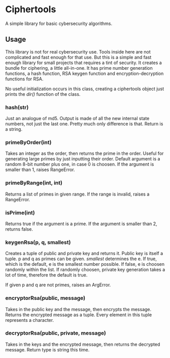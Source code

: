 # Ciphertools

A simple library for basic cybersecurity algorithms.

## Usage

This library is not for real cybersecurity use. Tools
inside here are not complicated and fast enough for that 
use. But this is a simple and fast enough library for 
small projects that requires a tint of security. It creates
a bundle for ciphering, a little all-in-one. It has prime
number generation functions, a hash function, RSA keygen
function and encryption-decryption functions for RSA.

No useful initialization occurs in this class, creating a
ciphertools object just prints the _dir()_ function of the
class.

### hash(str)

Just an analogue of md5. Output is made of all the new internal
state numbers, not just the last one. Pretty much only difference
is that. Return is a string.

### primeByOrder(int)

Takes an integer as the order, then returns the prime in the order.
Useful for generating large primes by just inputting their order.
Default argument is a random 8-bit number plus one, in case 0 is
choosen. If the argument is smaller than 1, raises RangeError.

### primeByRange(int, int)

Returns a list of primes in given range. If the range is invalid, 
raises a RangeError.

### isPrime(int)

Returns true if the argument is a prime. If the argument is smaller
than 2, returns false.

### keygenRsa(p, q, smallest)

Creates a tuple of public and private key and returns it. Public key
is itself a tuple. p and q as primes can be given. _smallest_ determines 
the e. If true, which is the default, e is the smallest number possible. 
If false, e is choosen randomly within the list. If randomly choosen, 
private key generation takes a lot of time, therefore the default is true.

If given p and q are not primes, raises an ArgError.

### encryptorRsa(public, message)

Takes in the public key and the message, then encrypts the message. Returns
the encrypted message as a tuple. Every element in this tuple represents a
character.

### decryptorRsa(public, private, message)

Takes in the keys and the encrypted message, then returns the decrypted message.
Return type is string this time.

